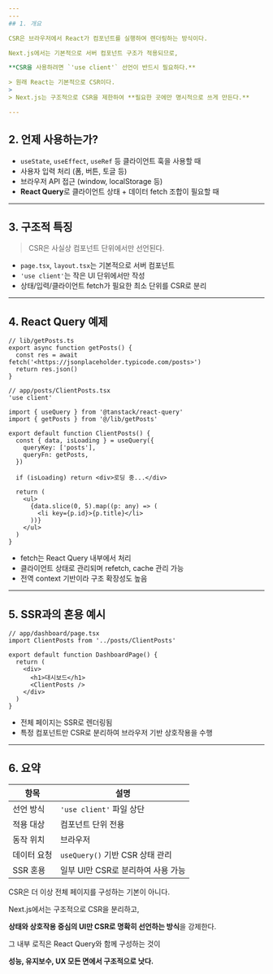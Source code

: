 ```yaml
---
---
## 1. 개요

CSR은 브라우저에서 React가 컴포넌트를 실행하여 렌더링하는 방식이다.

Next.js에서는 기본적으로 서버 컴포넌트 구조가 적용되므로,

**CSR을 사용하려면 `'use client'` 선언이 반드시 필요하다.**

> 원래 React는 기본적으로 CSR이다.
> 
> Next.js는 구조적으로 CSR을 제한하여 **필요한 곳에만 명시적으로 쓰게 만든다.**

---
```


## 2. 언제 사용하는가?

- `useState`, `useEffect`, `useRef` 등 클라이언트 훅을 사용할 때
- 사용자 입력 처리 (폼, 버튼, 토글 등)
- 브라우저 API 접근 (window, localStorage 등)
- **React Query**로 클라이언트 상태 + 데이터 fetch 조합이 필요할 때

---

## 3. 구조적 특징

> CSR은 사실상 컴포넌트 단위에서만 선언된다.

- `page.tsx`, `layout.tsx`는 기본적으로 서버 컴포넌트
- `'use client'`는 작은 UI 단위에서만 작성
- 상태/입력/클라이언트 fetch가 필요한 최소 단위를 CSR로 분리

---

## 4. React Query 예제

```tsx
// lib/getPosts.ts
export async function getPosts() {
  const res = await fetch('<https://jsonplaceholder.typicode.com/posts>')
  return res.json()
}

```

```tsx
// app/posts/ClientPosts.tsx
'use client'

import { useQuery } from '@tanstack/react-query'
import { getPosts } from '@/lib/getPosts'

export default function ClientPosts() {
  const { data, isLoading } = useQuery({
    queryKey: ['posts'],
    queryFn: getPosts,
  })

  if (isLoading) return <div>로딩 중...</div>

  return (
    <ul>
      {data.slice(0, 5).map((p: any) => (
        <li key={p.id}>{p.title}</li>
      ))}
    </ul>
  )
}

```

- fetch는 React Query 내부에서 처리
- 클라이언트 상태로 관리되며 refetch, cache 관리 가능
- 전역 context 기반이라 구조 확장성도 높음

---

## 5. SSR과의 혼용 예시

```tsx
// app/dashboard/page.tsx
import ClientPosts from '../posts/ClientPosts'

export default function DashboardPage() {
  return (
    <div>
      <h1>대시보드</h1>
      <ClientPosts />
    </div>
  )
}

```

- 전체 페이지는 SSR로 렌더링됨
- 특정 컴포넌트만 CSR로 분리하여 브라우저 기반 상호작용을 수행

---

## 6. 요약

|항목|설명|
|---|---|
|선언 방식|`'use client'` 파일 상단|
|적용 대상|컴포넌트 단위 전용|
|동작 위치|브라우저|
|데이터 요청|`useQuery()` 기반 CSR 상태 관리|
|SSR 혼용|일부 UI만 CSR로 분리하여 사용 가능|

CSR은 더 이상 전체 페이지를 구성하는 기본이 아니다.

Next.js에서는 구조적으로 CSR을 분리하고,

**상태와 상호작용 중심의 UI만 CSR로 명확히 선언하는 방식**을 강제한다.

그 내부 로직은 React Query와 함께 구성하는 것이

**성능, 유지보수, UX 모든 면에서 구조적으로 낫다.**
